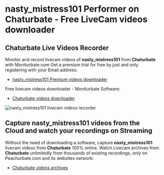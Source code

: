 # nasty_mistress101 Performer on Chaturbate - Free LiveCam videos downloader

## Chaturbate Live Videos Recorder

Monitor and record livecam videos of **nasty_mistress101** from **Chaturbate** with Moniturbate.com
Get a premium trial for free by just and only registering with your Email address:
* [nasty_mistress101 Premium videos downloader](https://moniturbate.com/request-demo-licence-key.html)

Free livecam videos downloader - Moniturbate Software:
* [Chaturbate videos downloader](https://moniturbate.com/moniturbate-download-software.html)

![nasty_mistress101 livecam videos recorder](https://peachurnet.com/templates/moniturbate-software.png)


## Capture nasty_mistress101 videos from the Cloud and watch your recordings on Streaming

Without the need of downloading a software, capture **nasty_mistress101** livecam videos from **Chaturbate** 100% online.
Watch Livecam archives from **Chaturbate** unlimitedly from thousands of existing recordings, only on Peachurbate.com and its websites network:
* [Chaturbate videos archives](https://peachurnet.com/)